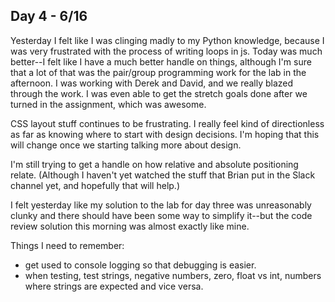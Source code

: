 ## Day 4 - 6/16

Yesterday I felt like I was clinging madly to my Python knowledge, because I was very frustrated with the process of writing loops in js. Today was much better--I felt like I have a much better handle on things, although I'm sure that a lot of that was the pair/group programming work for the lab in the afternoon.  I was working with Derek and David, and we really blazed through the work.  I was even able to get the stretch goals done after we turned in the assignment, which was awesome.

CSS layout stuff continues to be frustrating. I really feel kind of directionless as far as knowing where to start with design decisions. I'm hoping that this will change once we starting talking more about design. 

I'm still trying to get a handle on how relative and absolute positioning relate. (Although I haven't yet watched the stuff that Brian put in the Slack channel yet, and hopefully that will help.) 

I felt yesterday like my solution to the lab for day three was unreasonably clunky and there should have been some way to simplify it--but the code review solution this morning was almost exactly like mine.

Things I need to remember:
* get used to console logging so that debugging is easier.
* when testing, test strings, negative numbers, zero, float vs int, numbers where strings are expected and vice versa.